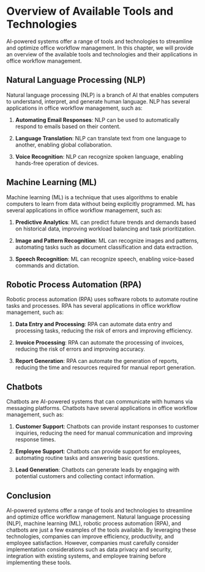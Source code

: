 Overview of Available Tools and Technologies
========================================================================================================================

AI-powered systems offer a range of tools and technologies to streamline and optimize office workflow management. In this chapter, we will provide an overview of the available tools and technologies and their applications in office workflow management.

Natural Language Processing (NLP)
---------------------------------

Natural language processing (NLP) is a branch of AI that enables computers to understand, interpret, and generate human language. NLP has several applications in office workflow management, such as:

1. **Automating Email Responses**: NLP can be used to automatically respond to emails based on their content.

2. **Language Translation**: NLP can translate text from one language to another, enabling global collaboration.

3. **Voice Recognition**: NLP can recognize spoken language, enabling hands-free operation of devices.

Machine Learning (ML)
---------------------

Machine learning (ML) is a technique that uses algorithms to enable computers to learn from data without being explicitly programmed. ML has several applications in office workflow management, such as:

1. **Predictive Analytics**: ML can predict future trends and demands based on historical data, improving workload balancing and task prioritization.

2. **Image and Pattern Recognition**: ML can recognize images and patterns, automating tasks such as document classification and data extraction.

3. **Speech Recognition**: ML can recognize speech, enabling voice-based commands and dictation.

Robotic Process Automation (RPA)
--------------------------------

Robotic process automation (RPA) uses software robots to automate routine tasks and processes. RPA has several applications in office workflow management, such as:

1. **Data Entry and Processing**: RPA can automate data entry and processing tasks, reducing the risk of errors and improving efficiency.

2. **Invoice Processing**: RPA can automate the processing of invoices, reducing the risk of errors and improving accuracy.

3. **Report Generation**: RPA can automate the generation of reports, reducing the time and resources required for manual report generation.

Chatbots
--------

Chatbots are AI-powered systems that can communicate with humans via messaging platforms. Chatbots have several applications in office workflow management, such as:

1. **Customer Support**: Chatbots can provide instant responses to customer inquiries, reducing the need for manual communication and improving response times.

2. **Employee Support**: Chatbots can provide support for employees, automating routine tasks and answering basic questions.

3. **Lead Generation**: Chatbots can generate leads by engaging with potential customers and collecting contact information.

Conclusion
----------

AI-powered systems offer a range of tools and technologies to streamline and optimize office workflow management. Natural language processing (NLP), machine learning (ML), robotic process automation (RPA), and chatbots are just a few examples of the tools available. By leveraging these technologies, companies can improve efficiency, productivity, and employee satisfaction. However, companies must carefully consider implementation considerations such as data privacy and security, integration with existing systems, and employee training before implementing these tools.
